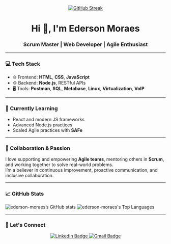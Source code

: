 <div align="center">
  <a href="https://git.io/streak-stats"><img src="https://github-readme-streak-stats-git-d-e318f7-ederson-moraes-projects.vercel.app?user=ederson-moraes&theme=shades-of-purple" alt="GitHub Streak" /></a>
</div>


<h1 align="center">Hi 👋, I'm Ederson Moraes</h1>
<h3 align="center">Scrum Master | Web Developer | Agile Enthusiast</h3>

---

### 💻 Tech Stack
- 🌐 Frontend: **HTML**, **CSS**, **JavaScript**
- ⚙️ Backend: **Node.js**, RESTful APIs
- 🖥️ Tools: **Postman**, **SQL**, **Metabase**, **Linux**, **Virtualization**, **VoIP**

---

### 🧠 Currently Learning
- React and modern JS frameworks
- Advanced Node.js practices
- Scaled Agile practices with **SAFe**

---

### 🤝 Collaboration & Passion
I love supporting and empowering **Agile teams**, mentoring others in **Scrum**, and working together to solve real-world problems.  
I’m a believer in continuous improvement, proactive communication, and inclusive collaboration.

---

### 📈 GitHub Stats


![ederson-moraes’s GitHub stats](https://github-readme-stats-ederson-moraes-projects.vercel.app/api?username=ederson-moraes&theme=shades-of-purple&show_icons=true&hide_border=false&count_private=true)
![ederson-moraes's Top Languages](https://github-readme-stats-ederson-moraes-projects.vercel.app/api/top-langs/?username=ederson-moraes&theme=shades-of-purple&show_icons=true&hide_border=false&layout=compact)


  

---

### 🔗 Let's Connect

<p align="center">
  <a href="https://www.linkedin.com/in/edersonisraelmoraes/" target="_blank">
    <img src="https://img.shields.io/badge/LinkedIn-Ederson%20Moraes-0077B5?style=for-the-badge&logo=linkedin&logoColor=white" alt="LinkedIn Badge"/>
  </a>
  <a href="mailto:eder.israrel.moraes@gmail.com">
    <img src="https://img.shields.io/badge/Gmail-eder.israrel.moraes@gmail.com-D14836?style=for-the-badge&logo=gmail&logoColor=white" alt="Gmail Badge"/>
  </a>
</p>
